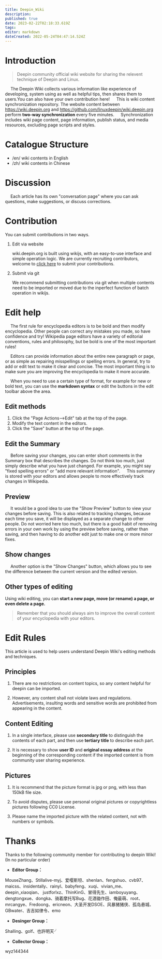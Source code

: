 ```yaml
---
title: Deepin_Wiki
description: 
published: true
date: 2023-02-22T02:18:33.619Z
tags: 
editor: markdown
dateCreated: 2022-05-24T04:47:14.524Z
---
```


# Introduction

 > Deepin community official wiki website for sharing the relevent technique of Deepin and Linux.
 
&emsp; The Deepin Wiki collects various information like experience of developing, system using  as well as helpful tips, then shares them to users.You can also have your own contribution here!
&emsp; This is wiki content synchronization repository. The website content between https://wiki.deepin.org and https://github.com/linuxdeepin/wiki.deepin.org perform **two-way synchronization** every five minutes.
&emsp; Synchronization includes wiki page content, page information, publish status, and media resources, excluding page scripts and styles.

# Catalogue Structure

- /en/ wiki contents in English 
- /zh/ wiki contents in Chinese

# Discussion

&emsp; Each article has its own "conversation page" where you can ask questions, make suggestions, or discuss corrections.

# Contribution

You can submit contributions in two ways.

1. Edit via website

    wiki.deepin.org is built using wikijs, with an easy-to-use interface and simple operation logic. We are currently recruiting contributors, welcome to [click here](https://wiki.deepin.org/zh/%E5%85%B3%E4%BA%8EDeepin/Deepin_Wiki/%E5%8F%82%E4%B8%8E%E6%90%AD%E5%BB%BA) to submit your contributions. 

2. Submit via git

    We recommend submitting contributions via git when multiple contents need to be imported or moved due to the inperfect function of batch operation in wikijs.

# Edit help
&emsp; The first rule for encyclopedia editors is to be bold and then modify encyclopedia. Other people can correct any mistakes you made, so have confidence and try! Wikipedia page editors have a variety of editorial conventions, rules and philosophy, but be bold is one of the most important rules!

&emsp; Editors can provide information about the entire new paragraph or page, or as simple as repairing misspellings or spelling errors. In general, try to add or edit text to make it clear and concise. The most important thing is to make sure you are improving the encyclopedia to make it more accurate.

&emsp; When you need to use a certain type of format, for example for new or bold text, you can use the **markdown syntax** or edit the buttons in the edit toolbar above the area.

## Edit methods

1. Click the "Page Actions-->Edit" tab at the top of the page.
2. Modify the text content in the editors.
3. Click the "Save" button at the top of the page.

## Edit the Summary

&emsp; Before saving your changes, you can enter short comments in the Summary box that describes the changes. Do not think too much, just simply describe what you have just changed. For example, you might say "fixed spelling errors" or "add more relevant information".
&emsp; This summary is stored with your editors and allows people to more effectively track changes in Wikipedia.

## Preview

&emsp; It would be a good idea to use the "Show Preview" button to view your changes before saving. This is also related to tracking changes, because each time you save, it will be displayed as a separate change to other people. Do not worried here too much, but there is a good habit of removing errors in your own work by using the preview before saving, rather than saving, and then having to do another edit just to make one or more minor fixes.

## Show changes

&emsp; Another option is the "Show Changes" button, which allows you to see the difference between the current version and the edited version.

## Other types of editing

 Using wiki editing, you can **start a new page, move (or rename) a page, or even delete a page.**

> Remember that you should always aim to improve the overall content of your encyclopedia with your editors.

# Edit Rules

This article is used to help users understand Deepin Wiki's editing methods and techniques. 

## Principles

1. There are no restrictions on content topics, so any content helpful for deepin can be imported.

2. However, any content shall not violate laws and regulations. Advertisements, insulting words and sensitive words are prohibited from appearing in the content.

## Content Editing

1. In a single interface, please use **secondary title** to distinguish the contents of each part, and then use **tertiary title** to describe each part.

2. It is necessary to show **user ID** and **original essay address** at the beginning of the corresponding content if the imported content is from community user sharing experience.
  
## Pictures

1. It is recommend that the picture format is jpg or png, with less than 150kB file size.

2. To avoid disputes, please use personal original pictures or copyrightless pictures following CC0 License.

3. Please name the imported picture with the related content, not with numbers or symbols.

# Thanks

Thanks to the following community member for contributing to deepin Wiki! (In no particular order)

* **Editor Group：**

MouseZhang、Stillalive-myj、爱嘤斯坦、shenlan、fengshuo、cvb97、maicss、insidentally、rainyl、babyfeng、xuqi、vivian_me、deepin_xiaoqian、 justforlxz、ThinKinG、冒得先生、iamboyuyang、dengtongxue、dongka、骑着摩托写Bug、花酒锄作田、俺最萌、root、mrcangye、Fredoong、ericneon、大圣开发DSOE、风暴猪猪侠、孤岛悬城、GBwater、吉吉如律令、emo

* **Desinger Group：**

Shalling、golf、也許明天╯

* **Collector Group：**

wyz144344













